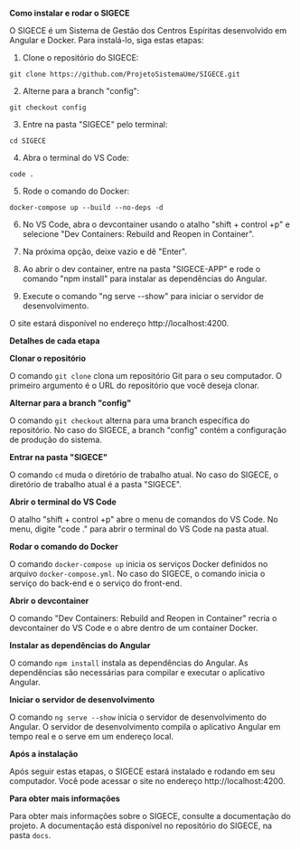 **Como instalar e rodar o SIGECE**

O SIGECE é um Sistema de Gestão dos Centros Espíritas desenvolvido em Angular e Docker. Para instalá-lo, siga estas etapas:

1. Clone o repositório do SIGECE:

```
git clone https://github.com/ProjetoSistemaUme/SIGECE.git
```

2. Alterne para a branch "config":

```
git checkout config
```

3. Entre na pasta "SIGECE" pelo terminal:

```
cd SIGECE
```

4. Abra o terminal do VS Code:

```
code .
```

5. Rode o comando do Docker:

```
docker-compose up --build --no-deps -d
```

6. No VS Code, abra o devcontainer usando o atalho "shift + control +p" e selecione "Dev Containers: Rebuild and Reopen in Container".

7. Na próxima opção, deixe vazio e dê "Enter".

8. Ao abrir o dev container, entre na pasta "SIGECE-APP" e rode o comando "npm install" para instalar as dependências do Angular.

9. Execute o comando "ng serve --show" para iniciar o servidor de desenvolvimento.

O site estará disponível no endereço http://localhost:4200.

**Detalhes de cada etapa**

**Clonar o repositório**

O comando `git clone` clona um repositório Git para o seu computador. O primeiro argumento é o URL do repositório que você deseja clonar.

**Alternar para a branch "config"**

O comando `git checkout` alterna para uma branch específica do repositório. No caso do SIGECE, a branch "config" contém a configuração de produção do sistema.

**Entrar na pasta "SIGECE"**

O comando `cd` muda o diretório de trabalho atual. No caso do SIGECE, o diretório de trabalho atual é a pasta "SIGECE".

**Abrir o terminal do VS Code**

O atalho "shift + control +p" abre o menu de comandos do VS Code. No menu, digite "code ." para abrir o terminal do VS Code na pasta atual.

**Rodar o comando do Docker**

O comando `docker-compose up` inicia os serviços Docker definidos no arquivo `docker-compose.yml`. No caso do SIGECE, o comando inicia o serviço do back-end e o serviço do front-end.

**Abrir o devcontainer**

O comando "Dev Containers: Rebuild and Reopen in Container" recria o devcontainer do VS Code e o abre dentro de um container Docker.

**Instalar as dependências do Angular**

O comando `npm install` instala as dependências do Angular. As dependências são necessárias para compilar e executar o aplicativo Angular.

**Iniciar o servidor de desenvolvimento**

O comando `ng serve --show` inicia o servidor de desenvolvimento do Angular. O servidor de desenvolvimento compila o aplicativo Angular em tempo real e o serve em um endereço local.

**Após a instalação**

Após seguir estas etapas, o SIGECE estará instalado e rodando em seu computador. Você pode acessar o site no endereço http://localhost:4200.

**Para obter mais informações**

Para obter mais informações sobre o SIGECE, consulte a documentação do projeto. A documentação está disponível no repositório do SIGECE, na pasta `docs`.
